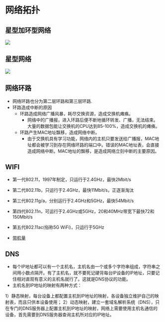 
# 网络拓扑


## 星型加环型网络
![](/star&round.jpeg)

## 星型网络
![](/star.jpeg)

## 网络环路
* 网络环路也分为第二层环路和第三层环路.
* 环路造成中断的原因
    - 环路造成网络广播风暴，耗尽交换资源，造成交换机瘫痪。
        - 网络中的广播报，进入环路后便不断地循环转发、广播，无法结束。大量的数据包能让交换机的CPU达到85-100%，造成交换机的瘫痪。
    - 环路产生MAC地址飘移，造成网络中断。
        - 由于交换机具有学习功能，网络内的主机只要发送给广播报，MAC地址都会被学习到存在网络环路的端口中。错误的MAC地址表，会直接造成网络中断。MAC地址的飘移，是造成网络立刻中断的主要原因。

## WIFI
* 第一代802.11，1997年制定，只运行于2.4GHz，最快2Mbit/s
* 第二代802.11b，只运行于2.4GHz，最快11Mbit/s，正逐渐淘汰
* 第三代802.11g/a，分别运行于2.4GHz和5GHz，最快54Mbit/s
* 第四代802.11n，可运行于2.4GHz或5GHz，20和40MHz带宽下最快72和150Mbit/s
* 第五代802.11ac(俗称5G WiFi)，只运行于5GHz

* [带机量](http://service.tp-link.com.cn/detail_article_3081.html)


## DNS
* 每个IP地址都可以有一个主机名，主机名由一个或多个字符串组成，字符串之间用小数点隔开。有了主机名，就不要死记硬背每台IP设备的IP地址，只要记住相对直观有意义的主机名就行了。这就是DNS协议的功能。
* 主机名到IP地址的映射有两种方式：

1）静态映射，每台设备上都配置主机到IP地址的映射，各设备独立维护自己的映射表，而且只供本设备使用；
2）动态映射，建立一套域名解析系统（DNS），只在专门的DNS服务器上配置主机到IP地址的映射，网络上需要使用主机名通信的设备，首先需要到DNS服务器查询主机所对应的IP地址。 
